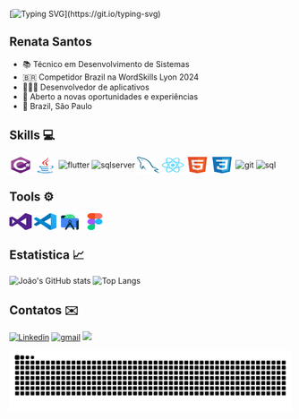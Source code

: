 [![Typing SVG](https://readme-typing-svg.demolab.com?font=Montserrat&weight=600&size=30&center=true&vCenter=true&pause=1000&color=6A99E9&width=1000&lines=Ol%C3%A1%2C+seja+bem-vindo(a)+ao+meu+perfil!)](https://git.io/typing-svg)

##  Renata Santos  

- 📚 Técnico em Desenvolvimento de Sistemas
- 🇧🇷 Competidor Brazil na WordSkills Lyon 2024
- 👨🏻‍💻 Desenvolvedor de aplicativos
- 🧐 Aberto a novas oportunidades e experiências
- 📌 Brazil, São Paulo

 
<div style="display: inline_block">
 <h2> Skills 💻 </h2>
  <img align="center" alt="csharp" height="30" width="40" src="https://raw.githubusercontent.com/devicons/devicon/master/icons/csharp/csharp-original.svg">
  <img align="center" alt="java" height="30" width="40" src="https://github.com/devicons/devicon/blob/master/icons/java/java-original.svg">
   <img align="center" alt="flutter" height="30" width="40" src="https://cdn.jsdelivr.net/gh/devicons/devicon/icons/flutter/flutter-original.svg">
  <img align="center" alt="sqlserver" height="30" width="40" src="https://cdn.jsdelivr.net/gh/devicons/devicon/icons/microsoftsqlserver/microsoftsqlserver-plain.svg">
  <img align="center" alt="mysql" height="30" width="40" src="https://github.com/devicons/devicon/blob/master/icons/mysql/mysql-original.svg">
   <img align="center" alt="react" height="30" width="40" src="https://github.com/devicons/devicon/blob/master/icons/react/react-original.svg">
 <img align="center" alt="html" height="30" width="40" src="https://raw.githubusercontent.com/devicons/devicon/master/icons/html5/html5-original.svg">
 <img align="center" alt="css" height="30" width="40" src="https://raw.githubusercontent.com/devicons/devicon/master/icons/css3/css3-original.svg"> 
  <img align="center" alt="git" height="30" width="40" src="https://www.vectorlogo.zone/logos/git-scm/git-scm-icon.svg">
  <img align="center" alt="sql" height="30" width="40" src="https://www.svgrepo.com/show/331760/sql-database-generic.svg">
</div>

<div style="display: inline_block">
  <h2> Tools ⚙️</h2>
    <img align="center" alt="visualstudio" height="30" width="40" src="https://github.com/devicons/devicon/blob/master/icons/visualstudio/visualstudio-plain.svg">
    <img align="center" alt="vscode" height="30" width="40" src="https://github.com/devicons/devicon/blob/master/icons/vscode/vscode-original.svg">
 <img align="center" alt="vscode" height="30" width="40" src="https://github.com/devicons/devicon/blob/master/icons/androidstudio/androidstudio-original.svg">
  <img align="center" alt="figma" height="30" width="40" src="https://raw.githubusercontent.com/devicons/devicon/master/icons/figma/figma-original.svg">
</div>


## Estatistica 📈
![João's GitHub stats](https://github-readme-stats.vercel.app/api?username=renatasantoss&show_icons=true&theme=tokyonight)
 ![Top Langs](https://github-readme-stats.vercel.app/api/top-langs/?username=renatasantoss&layout=compact&theme=tokyonight)

## Contatos ✉️
  [![Linkedin](https://img.shields.io/badge/LinkedIn-0077B5?style=for-the-badge&logo=linkedin&logoColor=white)]([https://www.linkedin.com/in/juliaathar/](https://www.linkedin.com/in/joao-pedro-ribeiro-085490222/))
  [![gmail](https://img.shields.io/badge/Gmail-D14836?style=for-the-badge&logo=gmail&logoColor=white)](mailto:joaopedronr37@gmail.com)
   <a href="https://instagram.com/011_jotape_" target="_blank"><img src="https://img.shields.io/badge/-Instagram-%23E4405F?style=for-the-badge&logo=instagram&logoColor=white" target="_blank"></a>



<picture align="center">
  <source media="(prefers-color-scheme: dark)" srcset="https://raw.githubusercontent.com/Joaoopeedro/Joaoopeedro/output/github-contribution-grid-snake-dark.svg">
  <source media="(prefers-color-scheme: light)" srcset="https://raw.githubusercontent.com/Joaoopeedro/Joaoopeedro/output/github-contribution-grid-snake-dark.svg">
  <img align="center" alt="github contribution grid snake animation" src="https://raw.githubusercontent.com/Joaoopeedro/Joaoopeedro/output/github-contribution-grid-snake.svg">
</picture>

